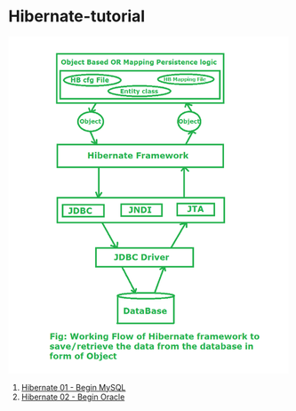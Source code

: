 # Hibernate-tutorial

![](images/hibernate_architecture.png)

01. [Hibernate 01 - Begin MySQL](./01-begin-mysql/src/main/java/com/github/truongbb/mainrun/MainRun.java)
02. [Hibernate 02 - Begin Oracle](./02-begin-oracle/src/main/java/com/github/truongbb/run/MainRun.java)
